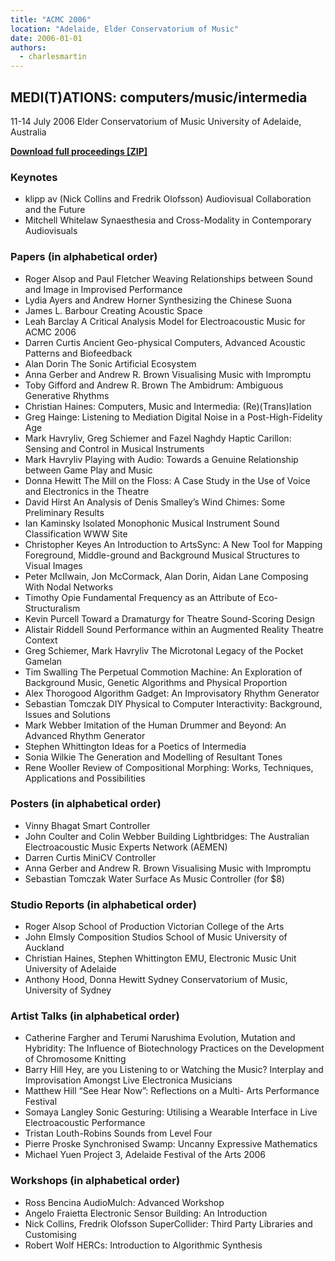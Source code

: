 ```yaml
---
title: "ACMC 2006"
location: "Adelaide, Elder Conservatorium of Music"
date: 2006-01-01
authors: 
  - charlesmartin
---
```


## **MEDI(T)ATIONS:** **computers/music/intermedia**

11-14 July 2006 Elder Conservatorium of Music University of Adelaide, Australia

**[Download full proceedings \[ZIP\]](/media/2006/ACMC06.zip)**

### **Keynotes**

- klipp av (Nick Collins and Fredrik Olofsson) Audiovisual Collaboration and the Future
- Mitchell Whitelaw Synaesthesia and Cross-Modality in Contemporary Audiovisuals

### **Papers (in alphabetical order)**

- Roger Alsop and Paul Fletcher Weaving Relationships between Sound and Image in Improvised Performance
- Lydia Ayers and Andrew Horner Synthesizing the Chinese Suona
- James L. Barbour Creating Acoustic Space
- Leah Barclay A Critical Analysis Model for Electroacoustic Music for ACMC 2006
- Darren Curtis Ancient Geo-physical Computers, Advanced Acoustic Patterns and Biofeedback
- Alan Dorin The Sonic Artificial Ecosystem
- Anna Gerber and Andrew R. Brown Visualising Music with Impromptu
- Toby Gifford and Andrew R. Brown The Ambidrum: Ambiguous Generative Rhythms
- Christian Haines: Computers, Music and Intermedia: (Re)(Trans)lation
- Greg Hainge: Listening to Mediation Digital Noise in a Post-High-Fidelity Age
- Mark Havryliv, Greg Schiemer and Fazel Naghdy Haptic Carillon: Sensing and Control in Musical Instruments
- Mark Havryliv Playing with Audio: Towards a Genuine Relationship between Game Play and Music
- Donna Hewitt The Mill on the Floss: A Case Study in the Use of Voice and Electronics in the Theatre
- David Hirst An Analysis of Denis Smalley’s Wind Chimes: Some Preliminary Results
- Ian Kaminsky Isolated Monophonic Musical Instrument Sound Classification WWW Site
- Christopher Keyes An Introduction to ArtsSync: A New Tool for Mapping Foreground, Middle-ground and Background Musical Structures to Visual Images
- Peter McIlwain, Jon McCormack, Alan Dorin, Aidan Lane Composing With Nodal Networks
- Timothy Opie Fundamental Frequency as an Attribute of Eco-Structuralism
- Kevin Purcell Toward a Dramaturgy for Theatre Sound-Scoring Design
- Alistair Riddell Sound Performance within an Augmented Reality Theatre Context
- Greg Schiemer, Mark Havryliv The Microtonal Legacy of the Pocket Gamelan
- Tim Swalling The Perpetual Commotion Machine: An Exploration of Background Music, Genetic Algorithms and Physical Proportion
- Alex Thorogood Algorithm Gadget: An Improvisatory Rhythm Generator
- Sebastian Tomczak DIY Physical to Computer Interactivity: Background, Issues and Solutions
- Mark Webber Imitation of the Human Drummer and Beyond: An Advanced Rhythm Generator
- Stephen Whittington Ideas for a Poetics of Intermedia
- Sonia Wilkie The Generation and Modelling of Resultant Tones
- Rene Wooller Review of Compositional Morphing: Works, Techniques, Applications and Possibilities

### **Posters (in alphabetical order)**

- Vinny Bhagat Smart Controller
- John Coulter and Colin Webber Building Lightbridges: The Australian Electroacoustic Music Experts Network (AEMEN)
- Darren Curtis MiniCV Controller
- Anna Gerber and Andrew R. Brown Visualising Music with Impromptu
- Sebastian Tomczak Water Surface As Music Controller (for $8)

### **Studio Reports (in alphabetical order)**

- Roger Alsop School of Production Victorian College of the Arts
- John Elmsly Composition Studios School of Music University of Auckland
- Christian Haines, Stephen Whittington EMU, Electronic Music Unit University of Adelaide
- Anthony Hood, Donna Hewitt Sydney Conservatorium of Music, University of Sydney

### **Artist Talks (in alphabetical order)**

- Catherine Fargher and Terumi Narushima Evolution, Mutation and Hybridity: The Influence of Biotechnology Practices on the Development of Chromosome Knitting
- Barry Hill Hey, are you Listening to or Watching the Music? Interplay and Improvisation Amongst Live Electronica Musicians
- Matthew Hill “See Hear Now”: Reflections on a Multi- Arts Performance Festival
- Somaya Langley Sonic Gesturing: Utilising a Wearable Interface in Live Electroacoustic Performance
- Tristan Louth-Robins Sounds from Level Four
- Pierre Proske Synchronised Swamp: Uncanny Expressive Mathematics
- Michael Yuen Project 3, Adelaide Festival of the Arts 2006

### **Workshops (in alphabetical order)**

- Ross Bencina AudioMulch: Advanced Workshop
- Angelo Fraietta Electronic Sensor Building: An Introduction
- Nick Collins, Fredrik Olofsson SuperCollider: Third Party Libraries and Customising
- Robert Wolf HERCs: Introduction to Algorithmic Synthesis
